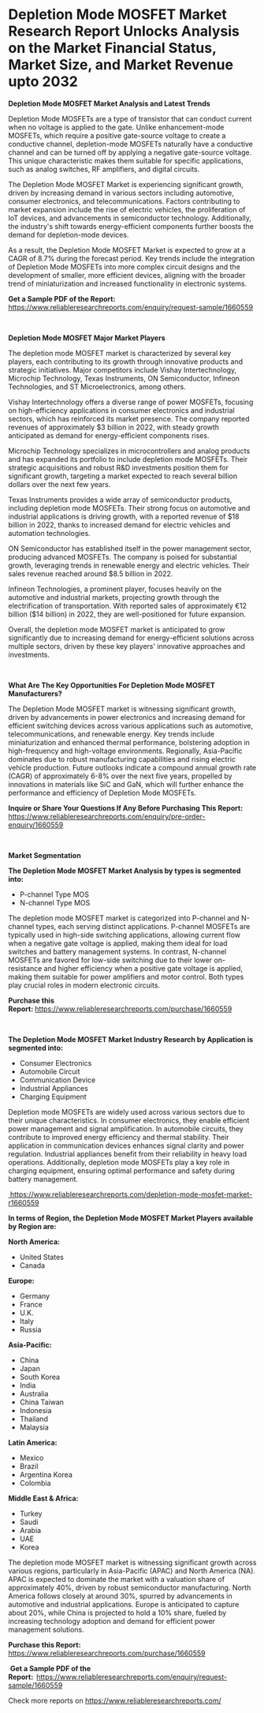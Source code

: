 <p><h1>Depletion Mode MOSFET Market Research Report Unlocks Analysis on the Market Financial Status, Market Size, and Market Revenue upto 2032</h1></p><p><strong>Depletion Mode MOSFET Market Analysis and Latest Trends</strong></p>
<p><p>Depletion Mode MOSFETs are a type of transistor that can conduct current when no voltage is applied to the gate. Unlike enhancement-mode MOSFETs, which require a positive gate-source voltage to create a conductive channel, depletion-mode MOSFETs naturally have a conductive channel and can be turned off by applying a negative gate-source voltage. This unique characteristic makes them suitable for specific applications, such as analog switches, RF amplifiers, and digital circuits.</p><p>The Depletion Mode MOSFET Market is experiencing significant growth, driven by increasing demand in various sectors including automotive, consumer electronics, and telecommunications. Factors contributing to market expansion include the rise of electric vehicles, the proliferation of IoT devices, and advancements in semiconductor technology. Additionally, the industry's shift towards energy-efficient components further boosts the demand for depletion-mode devices.</p><p>As a result, the Depletion Mode MOSFET Market is expected to grow at a CAGR of 8.7% during the forecast period. Key trends include the integration of Depletion Mode MOSFETs into more complex circuit designs and the development of smaller, more efficient devices, aligning with the broader trend of miniaturization and increased functionality in electronic systems.</p></p>
<p><strong>Get a Sample PDF of the Report:&nbsp;</strong> <a href="https://www.reliableresearchreports.com/enquiry/request-sample/1660559?utm_campaign=3446&utm_medium=2&utm_source=Github&utm_content=ia&utm_term=06042025&utm_id=depletion-mode-mosfet">https://www.reliableresearchreports.com/enquiry/request-sample/1660559</a></p>
<p>&nbsp;</p>
<p><strong>Depletion Mode MOSFET Major Market Players</strong></p>
<p><p>The depletion mode MOSFET market is characterized by several key players, each contributing to its growth through innovative products and strategic initiatives. Major competitors include Vishay Intertechnology, Microchip Technology, Texas Instruments, ON Semiconductor, Infineon Technologies, and ST Microelectronics, among others.</p><p>Vishay Intertechnology offers a diverse range of power MOSFETs, focusing on high-efficiency applications in consumer electronics and industrial sectors, which has reinforced its market presence. The company reported revenues of approximately $3 billion in 2022, with steady growth anticipated as demand for energy-efficient components rises.</p><p>Microchip Technology specializes in microcontrollers and analog products and has expanded its portfolio to include depletion mode MOSFETs. Their strategic acquisitions and robust R&D investments position them for significant growth, targeting a market expected to reach several billion dollars over the next few years.</p><p>Texas Instruments provides a wide array of semiconductor products, including depletion mode MOSFETs. Their strong focus on automotive and industrial applications is driving growth, with a reported revenue of $18 billion in 2022, thanks to increased demand for electric vehicles and automation technologies.</p><p>ON Semiconductor has established itself in the power management sector, producing advanced MOSFETs. The company is poised for substantial growth, leveraging trends in renewable energy and electric vehicles. Their sales revenue reached around $8.5 billion in 2022.</p><p>Infineon Technologies, a prominent player, focuses heavily on the automotive and industrial markets, projecting growth through the electrification of transportation. With reported sales of approximately €12 billion ($14 billion) in 2022, they are well-positioned for future expansion.</p><p>Overall, the depletion mode MOSFET market is anticipated to grow significantly due to increasing demand for energy-efficient solutions across multiple sectors, driven by these key players' innovative approaches and investments.</p></p>
<p>&nbsp;</p>
<p><strong>What Are The Key Opportunities For Depletion Mode MOSFET Manufacturers?</strong></p>
<p><p>The Depletion Mode MOSFET market is witnessing significant growth, driven by advancements in power electronics and increasing demand for efficient switching devices across various applications such as automotive, telecommunications, and renewable energy. Key trends include miniaturization and enhanced thermal performance, bolstering adoption in high-frequency and high-voltage environments. Regionally, Asia-Pacific dominates due to robust manufacturing capabilities and rising electric vehicle production. Future outlooks indicate a compound annual growth rate (CAGR) of approximately 6-8% over the next five years, propelled by innovations in materials like SiC and GaN, which will further enhance the performance and efficiency of Depletion Mode MOSFETs.</p></p>
<p><strong>Inquire or Share Your Questions If Any Before Purchasing This Report:</strong> <a href="https://www.reliableresearchreports.com/enquiry/pre-order-enquiry/1660559?utm_campaign=3446&utm_medium=2&utm_source=Github&utm_content=ia&utm_term=06042025&utm_id=depletion-mode-mosfet">https://www.reliableresearchreports.com/enquiry/pre-order-enquiry/1660559</a></p>
<p>&nbsp;</p>
<p><strong>Market Segmentation</strong></p>
<p><strong>The Depletion Mode MOSFET Market Analysis by types is segmented into:</strong></p>
<p><ul><li>P-channel Type MOS</li><li>N-channel Type MOS</li></ul></p>
<p><p>The depletion mode MOSFET market is categorized into P-channel and N-channel types, each serving distinct applications. P-channel MOSFETs are typically used in high-side switching applications, allowing current flow when a negative gate voltage is applied, making them ideal for load switches and battery management systems. In contrast, N-channel MOSFETs are favored for low-side switching due to their lower on-resistance and higher efficiency when a positive gate voltage is applied, making them suitable for power amplifiers and motor control. Both types play crucial roles in modern electronic circuits.</p></p>
<p><strong>Purchase this Report:&nbsp;</strong><a href="https://www.reliableresearchreports.com/purchase/1660559?utm_campaign=3446&utm_medium=2&utm_source=Github&utm_content=ia&utm_term=06042025&utm_id=depletion-mode-mosfet">https://www.reliableresearchreports.com/purchase/1660559</a></p>
<p>&nbsp;</p>
<p><strong>The Depletion Mode MOSFET Market Industry Research by Application is segmented into:</strong></p>
<p><ul><li>Consumer Electronics</li><li>Automobile Circuit</li><li>Communication Device</li><li>Industrial Appliances</li><li>Charging Equipment</li></ul></p>
<p><p>Depletion mode MOSFETs are widely used across various sectors due to their unique characteristics. In consumer electronics, they enable efficient power management and signal amplification. In automobile circuits, they contribute to improved energy efficiency and thermal stability. Their application in communication devices enhances signal clarity and power regulation. Industrial appliances benefit from their reliability in heavy load operations. Additionally, depletion mode MOSFETs play a key role in charging equipment, ensuring optimal performance and safety during battery management.</p></p>
<p><a href="https://www.reliableresearchreports.com/depletion-mode-mosfet-market-r1660559?utm_campaign=3446&utm_medium=2&utm_source=Github&utm_content=ia&utm_term=06042025&utm_id=depletion-mode-mosfet">&nbsp;https://www.reliableresearchreports.com/depletion-mode-mosfet-market-r1660559</a></p>
<p><strong>In terms of Region, the Depletion Mode MOSFET Market Players available by Region are:</strong></p>
<p>
    <p> <strong> North America: </strong>
        <ul>
            <li>United States</li>
            <li>Canada</li>
        </ul>
        </p> 
    <p> <strong> Europe: </strong>
        <ul>
            <li>Germany</li>
            <li>France</li>
            <li>U.K.</li>
            <li>Italy</li>
            <li>Russia</li>
        </ul>
        </p> 
    <p> <strong> Asia-Pacific: </strong>
        <ul>
            <li>China</li>
            <li>Japan</li>
            <li>South Korea</li>
            <li>India</li>
            <li>Australia</li>
            <li>China Taiwan</li>
            <li>Indonesia</li>
            <li>Thailand</li>
            <li>Malaysia</li>
        </ul>
        </p> 
    <p> <strong> Latin America: </strong>
        <ul>
            <li>Mexico</li>
            <li>Brazil</li>
            <li>Argentina Korea</li>
            <li>Colombia</li>
        </ul>
        </p> 
    <p> <strong> Middle East & Africa: </strong>
        <ul>
            <li>Turkey</li>
            <li>Saudi</li>
            <li>Arabia</li>
            <li>UAE</li>
            <li>Korea</li>
        </ul>
    </p>
    </p>
<p><p>The depletion mode MOSFET market is witnessing significant growth across various regions, particularly in Asia-Pacific (APAC) and North America (NA). APAC is expected to dominate the market with a valuation share of approximately 40%, driven by robust semiconductor manufacturing. North America follows closely at around 30%, spurred by advancements in automotive and industrial applications. Europe is anticipated to capture about 20%, while China is projected to hold a 10% share, fueled by increasing technology adoption and demand for efficient power management solutions.</p></p>
<p><strong>Purchase this Report: </strong><a href="https://www.reliableresearchreports.com/purchase/1660559?utm_campaign=3446&utm_medium=2&utm_source=Github&utm_content=ia&utm_term=06042025&utm_id=depletion-mode-mosfet">https://www.reliableresearchreports.com/purchase/1660559</a></p>
<p>&nbsp;<strong>Get a Sample PDF of the Report:&nbsp;&nbsp;</strong><a href="https://www.reliableresearchreports.com/enquiry/request-sample/1660559?utm_campaign=3446&utm_medium=2&utm_source=Github&utm_content=ia&utm_term=06042025&utm_id=depletion-mode-mosfet">https://www.reliableresearchreports.com/enquiry/request-sample/1660559</a></p>
<p><strong></strong></p>
<p>Check more reports on <a href="https://www.reliableresearchreports.com/?utm_campaign=3446&utm_medium=2&utm_source=Github&utm_content=ia&utm_term=06042025&utm_id=depletion-mode-mosfet">https://www.reliableresearchreports.com/</a></p>